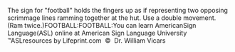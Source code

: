 The sign for "football" holds the fingers up as if representing two opposing 
scrimmage lines ramming together at the hut. Use a double movement. (Ram twice.)FOOTBALL:FOOTBALL:You can learn AmericanSign 
		Language(ASL) online at American Sign Language University ™ASLresources 
		by Lifeprint.com  ©  Dr. William Vicars